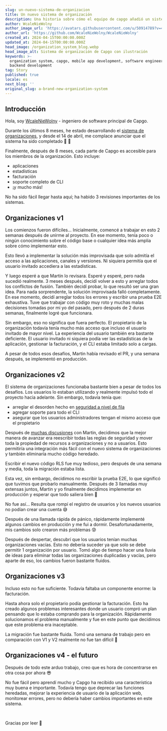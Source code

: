 ```yaml
---
slug: un-nuevo-sistema-de-organizacion
title: Un nuevo sistema de organización
description: Una historia sobre cómo el equipo de capgo añadió un sistema de organización
author: WcaleNieWolny
author_image_url: 'https://avatars.githubusercontent.com/u/50914789?v=4'
author_url: 'https://github.com/WcaleNieWolny/WcaleNieWolny'
created_at: 2024-04-15T00:00:00.000Z
updated_at: 2024-04-15T00:00:00.000Z
head_image: /organization_system_blog.webp
head_image_alt: Sistema de organización de Capgo con ilustración
keywords: >-
  organization system, capgo, mobile app development, software engineering,
  backend development
tag: Story
published: true
locale: es
next_blog: ''
original_slug: a-brand-new-organization-system
---
```

## Introducción

Hola, soy [WcaleNieWolny](https://github.com/WcaleNieWolny/WcaleNieWolny) - ingeniero de software principal de Capgo.

Durante los últimos 8 meses, he estado desarrollando el [sistema de organizaciones](/docs/webapp/organization-system/), y desde el 14 de abril, me complace anunciar que el sistema ha sido completado 🎉 🎊

Finalmente, después de 8 meses, cada parte de Capgo es accesible para los miembros de la organización. Esto incluye:
 - aplicaciones
 - estadísticas
 - facturación
 - soporte completo de CLI
 - ¡y mucho más!

No ha sido fácil llegar hasta aquí; ha habido 3 revisiones importantes de los sistemas.

## Organizaciones v1

Los comienzos fueron difíciles... Inicialmente, comencé a trabajar en esto 2 semanas después de unirme al proyecto.
En ese momento, tenía poco o ningún conocimiento sobre el código base o cualquier idea más amplia sobre cómo implementar esto.

Esto llevó a implementar la solución más improvisada que solo admitía el acceso a las aplicaciones, canales y versiones.
Ni siquiera permitía que el usuario invitado accediera a las estadísticas.

Y luego esperé a que Martin lo revisara. Esperé y esperé, pero nada sucedió realmente. 3 meses después, decidí volver a esto y arreglar todos los conflictos de fusión. También decidí probar, lo que resultó ser una gran idea.
Para nada sorprendente, la solución improvisada falló completamente. En ese momento, decidí arreglar todos los errores y escribir una prueba E2E exhaustiva.
Tuve que trabajar con código muy roto y muchas malas decisiones tomadas por mi yo del pasado, pero después de 2 duras semanas, finalmente logré que funcionara.

Sin embargo, eso no significa que fuera perfecto. El propietario de la organización todavía tenía mucho más acceso que incluso el usuario invitado de mayor nivel. La experiencia del usuario también era bastante deficiente. El usuario invitado ni siquiera podía ver las estadísticas de la aplicación, gestionar la facturación, y el CLI estaba limitado solo a cargas.

A pesar de todos esos desafíos, Martin había revisado el PR, y una semana después, se implementó en producción.

## Organizaciones v2

El sistema de organizaciones funcionaba bastante bien a pesar de todos los desafíos. Los usuarios lo estaban utilizando y realmente impulsó todo el proyecto hacia adelante. Sin embargo, todavía tenía que:
 - arreglar el desorden hecho en [seguridad a nivel de fila](https://supabase.com/docs/guides/auth/row-level-security)
 - agregar soporte para todo el CLI
 - asegurar que los usuarios administradores tengan el mismo acceso que el propietario

Después de [muchas discusiones](https://github.com/Cap-go/capgo/issues/564) con Martin, decidimos que la mejor manera de avanzar era reescribir todas las reglas de seguridad y mover toda la propiedad de recursos a organizaciones y no a usuarios.
Esto permitiría una integración más fácil con el nuevo sistema de organizaciones y también eliminaría mucho código heredado.

Escribir el nuevo código RLS fue muy tedioso, pero después de una semana y media, toda la migración estaba lista.

Esta vez, sin embargo, decidimos no escribir la prueba E2E, lo que significó que tuvimos que probarlo manualmente. Después de 3 llamadas muy extensas juntos, Martin y yo finalmente decidimos implementar en producción y esperar que todo saliera bien 🙏

No fue así... Resulta que rompí el registro de usuarios y los nuevos usuarios no podían crear una cuenta 😅

Después de una llamada rápida de pánico, rápidamente implementé algunos cambios en producción y me fui a dormir. Desafortunadamente, mis cambios solo crearon más problemas 😰

Después de despertar, descubrí que los usuarios tenían muchas organizaciones vacías. Esto no debería suceder ya que solo se debe permitir 1 organización por usuario. Tomó algo de tiempo hacer una lluvia de ideas para eliminar todas las organizaciones duplicadas y vacías, pero aparte de eso, los cambios fueron bastante fluidos.

## Organizaciones v3

Incluso esto no fue suficiente. Todavía faltaba un componente enorme: la facturación.

Hasta ahora solo el propietario podía gestionar la facturación. Esto ha creado algunos problemas interesantes donde un usuario compró un plan pensando que lo estaba comprando para la organización.
Rápidamente solucionamos el problema manualmente y fue en este punto que decidimos que este problema era inaceptable.

La migración fue bastante fluida. Tomó una semana de trabajo pero en comparación con V1 y V2 realmente no fue tan difícil 🚀

## Organizaciones v4 - el futuro

Después de todo este arduo trabajo, creo que es hora de concentrarse en otra cosa por ahora 😎

No fue fácil pero aprendí mucho y Capgo ha recibido una característica muy buena e importante.
Todavía tengo que deprecar las funciones heredadas, mejorar la experiencia de usuario de la aplicación web, monitorear errores,
pero no debería haber cambios importantes en este sistema.

<br>

Gracias por leer 🚀
